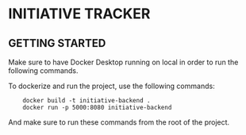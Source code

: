 # INITIATIVE TRACKER

## GETTING STARTED

Make sure to have Docker Desktop running on local in order to run the following commands.

To dockerize and run the project, use the following commands:

```
	docker build -t initiative-backend .
	docker run -p 5000:8080 initiative-backend
```

And make sure to run these commands from the root of the project. 